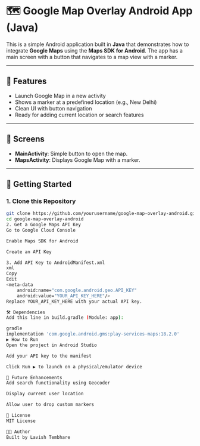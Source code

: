 # 🗺️ Google Map Overlay Android App (Java)

This is a simple Android application built in **Java** that demonstrates how to integrate **Google Maps** using the **Maps SDK for Android**. The app has a main screen with a button that navigates to a map view with a marker.

---

## 📱 Features

- Launch Google Map in a new activity
- Shows a marker at a predefined location (e.g., New Delhi)
- Clean UI with button navigation
- Ready for adding current location or search features

---

## 🚀 Screens

- **MainActivity**: Simple button to open the map.
- **MapsActivity**: Displays Google Map with a marker.

---

## 🔑 Getting Started

### 1. Clone this Repository

```bash
git clone https://github.com/yourusername/google-map-overlay-android.git
cd google-map-overlay-android
2. Get a Google Maps API Key
Go to Google Cloud Console

Enable Maps SDK for Android

Create an API Key

3. Add API Key to AndroidManifest.xml
xml
Copy
Edit
<meta-data
    android:name="com.google.android.geo.API_KEY"
    android:value="YOUR_API_KEY_HERE"/>
Replace YOUR_API_KEY_HERE with your actual API key.

🛠 Dependencies
Add this line in build.gradle (Module: app):

gradle
implementation 'com.google.android.gms:play-services-maps:18.2.0'
▶️ How to Run
Open the project in Android Studio

Add your API key to the manifest

Click Run ▶️ to launch on a physical/emulator device

🧠 Future Enhancements
Add search functionality using Geocoder

Display current user location

Allow user to drop custom markers

📄 License
MIT License

👨‍💻 Author
Built by Lavish Tembhare
